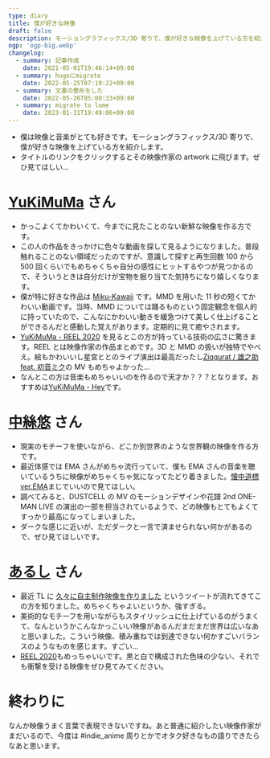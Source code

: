 ```yaml
---
type: diary
title: 僕が好きな映像
draft: false
description: モーショングラフィックス/3D 寄りで、僕が好きな映像を上げている方を紹介します。
ogp: 'ogp-big.webp'
changelog:
  - summary: 記事作成
    date: 2021-05-01T19:46:14+09:00
  - summary: hugoにmigrate
    date: 2022-05-25T07:19:22+09:00
  - summary: 文書の整形をした
    date: 2022-05-26T05:00:33+09:00
  - summary: migrate to lume
    date: 2023-01-31T19:49:06+09:00
---
```


- 僕は映像と音楽がとても好きです。モーショングラフィックス/3D 寄りで、僕が好きな映像を上げている方を紹介します。
- タイトルのリンクをクリックするとその映像作家の artwork に飛びます。ぜひ見てほしい...

# [YuKiMuMa](https://yukimuma.com/) さん

- かっこよくてかわいくて、今までに見たことのない新鮮な映像を作る方です。
- この人の作品をきっかけに色々な動画を探して見るようになりました。普段触れることのない領域だったのですが、意識して探すと再生回数 100 から 500 回くらいでもめちゃくちゃ自分の感性にヒットするやつが見つかるので、そういうときは自分だけが宝物を掘り当てた気持ちになり嬉しくなります。
- 僕が特に好きな作品は [Miku-Kawaii](https://youtu.be/x_VWxMWuQoE) です。MMD を用いた 11 秒の短くてかわいい動画です。当時、MMD については踊るものという固定観念を個人的に持っていたので、こんなにかわいい動きを緩急つけて美しく仕上げることができるんだと感動した覚えがあります。定期的に見て癒やされます。
- [YuKiMuMa - REEL 2020](https://youtu.be/7uNgaRtsAn8) を見るとこの方が持っている技術の広さに驚きます。REEL とは映像作家の作品まとめです。3D と MMD の扱いが独特でやべえ。絵もかわいいし星宮ととのライブ演出は最高だったし[Ziqqurat / 雄之助 feat. 初音ミク](https://youtu.be/eu02EtwzYog)の MV もめちゃよかった...
- なんとこの方は音楽もめちゃいいのを作るので天才か？？？となります。おすすめは[YuKiMuMa - Hey](https://soundcloud.com/yukimuma/hey)です。

# [中絲悠](https://yuuno.work/) さん

- 現実のモチーフを使いながら、どこか別世界のような世界観の映像を作る方です。
- 最近体感では EMA さんがめちゃ流行っていて、僕も EMA さんの音楽を聴いているうちに映像がめちゃくちゃ気になってたどり着きました。[懐中道標 ver.EMA](https://youtu.be/llje-FhGktY)まじでいいので見てほしい。
- 調べてみると、DUSTCELL の MV のモーションデザインや花譜 2nd ONE-MAN LIVE の演出の一部を担当されているようで、どの映像もとてもよくてすっかり最高になってしまいました。
- ダークな感じに近いが、ただダークと一言で済ませられない何かがあるので、ぜひ見てほしいです。

# [あるし](https://arcmovie.tumblr.com/) さん

- 最近 TL に [久々に自主制作映像を作りました](https://twitter.com/Arcre8/status/1382838761948549120) というツイートが流れてきてこの方を知りました。めちゃくちゃよいというか、強すぎる。
- 美術的なモチーフを用いながらもスタイリッシュに仕上げているのがうまくて、なんというかこんなかっこいい映像があるんだまだまだ世界は広いなあと思いました。こういう映像、積み重ねでは到達できない何かすごいバランスのようなものを感じます。すごい...
- [REEL 2020](https://vimeo.com/517443334)もめっちゃいいです。黒と白で構成された色味の少ない、それでも衝撃を受ける映像をぜひ見てみてください。

# 終わりに

なんか映像うまく言葉で表現できないですね。あと普通に紹介したい映像作家がまだいるので、今度は #indie_anime 周りとかでオタク好きなもの語りできたらなあと思います。
